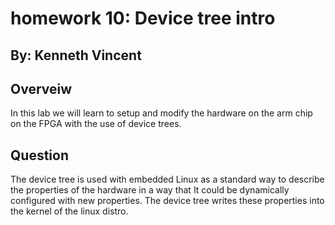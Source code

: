 # homework 10: Device tree intro
## By: Kenneth Vincent

## Overveiw
In this lab we will learn to setup and modify the hardware on the 
arm chip on the FPGA with the use of device trees.

## Question
The device tree is used with embedded Linux as a standard way to describe the properties of the 
hardware in a way that It could be dynamically configured with new properties. The device tree
writes these properties into the kernel of the linux distro.